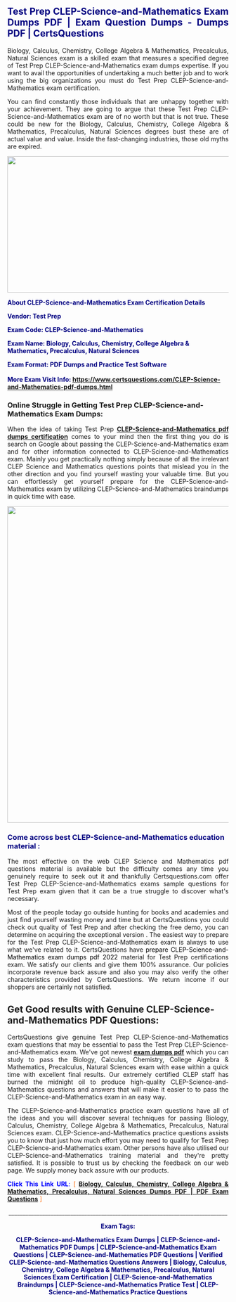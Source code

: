 <h2 style="text-align: justify;"><span style="color: #000080;">Test Prep CLEP-Science-and-Mathematics Exam Dumps PDF | Exam Question Dumps - Dumps PDF | CertsQuestions</span></h2>
<p style="text-align: justify;">Biology, Calculus, Chemistry, College Algebra & Mathematics, Precalculus, Natural Sciences exam is a skilled exam that measures a specified degree of Test Prep  CLEP-Science-and-Mathematics exam dumps expertise. If you want to avail the opportunities of undertaking a much better job and to work using the big organizations you must do Test Prep CLEP-Science-and-Mathematics exam certification.</p>
<p style="text-align: justify;">You can find constantly those individuals that are unhappy together with your achievement. They are going to argue that these Test Prep  CLEP-Science-and-Mathematics exam are of no worth but that is not true. These could be new for the Biology, Calculus, Chemistry, College Algebra & Mathematics, Precalculus, Natural Sciences degrees bust these are of actual value and value. Inside the fast-changing industries, those old myths are expired.</p>
<p><img style="display: block; margin-left: auto; margin-right: auto;" src="https://i.imgur.com/eaP4ae9.png" width="840" height="310" /></p>
<p><span style="color: #000080;"><strong>About CLEP-Science-and-Mathematics Exam Certification Details</strong></span></p>
<p><span style="color: #000080;"><strong>Vendor: Test Prep<br /></strong></span></p>
<p><span style="color: #000080;"><strong>Exam Code: CLEP-Science-and-Mathematics</strong></span></p>
<p><span style="color: #000080;"><strong>Exam Name: Biology, Calculus, Chemistry, College Algebra & Mathematics, Precalculus, Natural Sciences</strong></span></p>
<p><span style="color: #000080;"><strong>Exam Format: PDF Dumps and Practice Test Software<br /><br />More Exam Visit Info: <span style="color: #ff6600;"><a href="https://www.certsquestions.com/CLEP-Science-and-Mathematics-pdf-dumps.html">https://www.certsquestions.com/CLEP-Science-and-Mathematics-pdf-dumps.html</a></span></strong></span></p>
<h3>Online Struggle in Getting Test Prep CLEP-Science-and-Mathematics Exam Dumps:</h3>
<p style="text-align: justify;">When the idea of taking Test Prep <a href="https://www.certsquestions.com/CLEP-Science-and-Mathematics-pdf-dumps.html"><strong> CLEP-Science-and-Mathematics pdf dumps certification</strong></a> comes to your mind then the first thing you do is search on Google about passing the CLEP-Science-and-Mathematics exam and for other information connected to CLEP-Science-and-Mathematics exam. Mainly you get practically nothing simply because of all the irrelevant CLEP Science and Mathematics questions points that mislead you in the other direction and you find yourself wasting your valuable time. But you can effortlessly get yourself prepare for the CLEP-Science-and-Mathematics exam by utilizing CLEP-Science-and-Mathematics braindumps in quick time with ease.</p>
<p><a href="https://www.certsquestions.com/CLEP-Science-and-Mathematics-pdf-dumps.html"><img style="display: block; margin-left: auto; margin-right: auto;" src="https://i.imgur.com/pxhoKQ2.png" width="720" /></a></p>
<h3><span style="color: #000080;">Come across best  CLEP-Science-and-Mathematics education material :</span></h3>
<p style="text-align: justify;">The most effective on the web CLEP Science and Mathematics pdf questions material is available but the difficulty comes any time you genuinely require to seek out it and thankfully Certsquestions.com offer Test Prep CLEP-Science-and-Mathematics exams sample questions for Test Prep  exam given that it can be a true struggle to discover what's necessary.</p>
<p style="text-align: justify;">Most of the people today go outside hunting for books and academies and just find yourself wasting money and time but at CertsQuestions you could check out quality of Test Prep  and after checking the free demo, you can determine on acquiring the exceptional version . The easiest way to prepare for the Test Prep CLEP-Science-and-Mathematics exam is always to use what we've related to it. CertsQuestions have <span style="color: #000000;">prepare CLEP-Science-and-Mathematics exam dumps pdf 2022</span> material for Test Prep certifications exam. We satisfy our clients and give them 100% assurance. Our policies incorporate revenue back assure and also you may also verify the other characteristics provided by CertsQuestions. We return income if our shoppers are certainly not satisfied.</p>
<h2>Get Good results with Genuine CLEP-Science-and-Mathematics PDF Questions:</h2>
<p style="text-align: justify;">CertsQuestions give genuine Test Prep CLEP-Science-and-Mathematics exam questions that may be essential to pass the Test Prep  CLEP-Science-and-Mathematics exam. We've got newest<strong>&nbsp;<a href="https://www.certsquestions.com/">exam dumps pdf</a></strong>&nbsp;which you can study to pass the Biology, Calculus, Chemistry, College Algebra & Mathematics, Precalculus, Natural Sciences exam with ease within a quick time with excellent final results. Our extremely certified CLEP staff has burned the midnight oil to produce high-quality CLEP-Science-and-Mathematics questions and answers that will make it easier to to pass the CLEP-Science-and-Mathematics exam in an easy way.</p>
<p style="text-align: justify;">The CLEP-Science-and-Mathematics practice exam questions have all of the ideas and you will discover several techniques for passing Biology, Calculus, Chemistry, College Algebra & Mathematics, Precalculus, Natural Sciences exam. CLEP-Science-and-Mathematics practice questions assists you to know that just how much effort you may need to qualify for Test Prep  CLEP-Science-and-Mathematics exam. Other persons have also utilised our CLEP-Science-and-Mathematics training material and they're pretty satisfied. It is possible to trust us by checking the feedback on our web page. We supply money back assure with our products.</p>
<p style="text-align: justify;"><span style="color: #0000ff;"><strong>Click This Link URL</strong>:</span> <span style="color: #ff6600;">[ <strong><a href="https://www.certsquestions.com/clep-certification.html">Biology, Calculus, Chemistry, College Algebra & Mathematics, Precalculus, Natural Sciences Dumps PDF | PDF Exam Questions</a></strong> ]</span></p>
<p style="text-align: center;">______________________________________________________________________________</p>
<p style="text-align: center;"><span style="color: #000080;"><strong>Exam Tags:</strong></span></p>
<p style="text-align: center;"><span style="color: #000080;"><strong>CLEP-Science-and-Mathematics Exam Dumps | CLEP-Science-and-Mathematics PDF Dumps | CLEP-Science-and-Mathematics Exam Questions | CLEP-Science-and-Mathematics PDF Questions | Verified CLEP-Science-and-Mathematics Questions Answers | Biology, Calculus, Chemistry, College Algebra & Mathematics, Precalculus, Natural Sciences Exam Certification | CLEP-Science-and-Mathematics Braindumps | CLEP-Science-and-Mathematics Pratice Test | CLEP-Science-and-Mathematics Practice Questions</strong></span></p>
